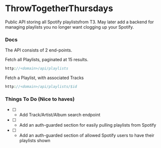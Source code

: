 # ThrowTogetherThursdays
Public API storing all Spotify playlistsfrom T3. May later add a backend for managing playlists you no longer want clogging up your Spotify.

### Docs
The API consists of 2 end-points.

Fetch all Playlists, paginated at 15 results.

```php
http://<domain>/api/playlists
```

Fetch a Playlist, with associated Tracks
```php
http://<domain>/api/playlists/$id
```

### Things To Do (Nice to haves)
- [ ] - Add Track/Artist/Album search endpoint
- [ ] - Add an auth-guarded section for easily pulling playlists from Spotify
- [ ] - Add an auth-guarded section of allowed Spotify users to have their playlists shown
